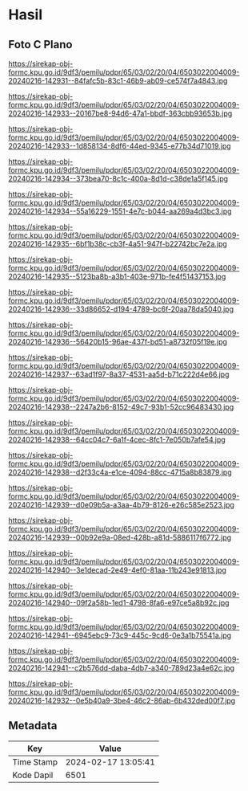 # Hasil

## Foto C Plano

https://sirekap-obj-formc.kpu.go.id/9df3/pemilu/pdpr/65/03/02/20/04/6503022004009-20240216-142931--84fafc5b-83c1-46b9-ab09-ce574f7a4843.jpg

https://sirekap-obj-formc.kpu.go.id/9df3/pemilu/pdpr/65/03/02/20/04/6503022004009-20240216-142933--20167be8-94d6-47a1-bbdf-363cbb93653b.jpg

https://sirekap-obj-formc.kpu.go.id/9df3/pemilu/pdpr/65/03/02/20/04/6503022004009-20240216-142933--1d858134-8df6-44ed-9345-e77b34d71019.jpg

https://sirekap-obj-formc.kpu.go.id/9df3/pemilu/pdpr/65/03/02/20/04/6503022004009-20240216-142934--373bea70-8c1c-400a-8d1d-c38de1a5f145.jpg

https://sirekap-obj-formc.kpu.go.id/9df3/pemilu/pdpr/65/03/02/20/04/6503022004009-20240216-142934--55a16229-1551-4e7c-b044-aa269a4d3bc3.jpg

https://sirekap-obj-formc.kpu.go.id/9df3/pemilu/pdpr/65/03/02/20/04/6503022004009-20240216-142935--6bf1b38c-cb3f-4a51-947f-b22742bc7e2a.jpg

https://sirekap-obj-formc.kpu.go.id/9df3/pemilu/pdpr/65/03/02/20/04/6503022004009-20240216-142935--5123ba8b-a3b1-403e-971b-fe4f51437153.jpg

https://sirekap-obj-formc.kpu.go.id/9df3/pemilu/pdpr/65/03/02/20/04/6503022004009-20240216-142936--33d86652-d194-4789-bc6f-20aa78da5040.jpg

https://sirekap-obj-formc.kpu.go.id/9df3/pemilu/pdpr/65/03/02/20/04/6503022004009-20240216-142936--56420b15-96ae-437f-bd51-a8732f05f19e.jpg

https://sirekap-obj-formc.kpu.go.id/9df3/pemilu/pdpr/65/03/02/20/04/6503022004009-20240216-142937--63ad1f97-8a37-4531-aa5d-b71c222d4e66.jpg

https://sirekap-obj-formc.kpu.go.id/9df3/pemilu/pdpr/65/03/02/20/04/6503022004009-20240216-142938--2247a2b6-8152-49c7-93b1-52cc96483430.jpg

https://sirekap-obj-formc.kpu.go.id/9df3/pemilu/pdpr/65/03/02/20/04/6503022004009-20240216-142938--64cc04c7-6a1f-4cec-8fc1-7e050b7afe54.jpg

https://sirekap-obj-formc.kpu.go.id/9df3/pemilu/pdpr/65/03/02/20/04/6503022004009-20240216-142938--d2f33c4a-e1ce-4094-88cc-4715a8b83879.jpg

https://sirekap-obj-formc.kpu.go.id/9df3/pemilu/pdpr/65/03/02/20/04/6503022004009-20240216-142939--d0e09b5a-a3aa-4b79-8126-e26c585e2523.jpg

https://sirekap-obj-formc.kpu.go.id/9df3/pemilu/pdpr/65/03/02/20/04/6503022004009-20240216-142939--00b92e9a-08ed-428b-a81d-5886117f6772.jpg

https://sirekap-obj-formc.kpu.go.id/9df3/pemilu/pdpr/65/03/02/20/04/6503022004009-20240216-142940--3e1decad-2e49-4ef0-81aa-11b243e91813.jpg

https://sirekap-obj-formc.kpu.go.id/9df3/pemilu/pdpr/65/03/02/20/04/6503022004009-20240216-142940--09f2a58b-1ed1-4798-8fa6-e97ce5a8b92c.jpg

https://sirekap-obj-formc.kpu.go.id/9df3/pemilu/pdpr/65/03/02/20/04/6503022004009-20240216-142941--6945ebc9-73c9-445c-9cd6-0e3a1b75541a.jpg

https://sirekap-obj-formc.kpu.go.id/9df3/pemilu/pdpr/65/03/02/20/04/6503022004009-20240216-142941--c2b576dd-daba-4db7-a340-789d23a4e62c.jpg

https://sirekap-obj-formc.kpu.go.id/9df3/pemilu/pdpr/65/03/02/20/04/6503022004009-20240216-142932--0e5b40a9-3be4-46c2-86ab-6b432ded00f7.jpg


## Metadata

| Key        | Value               |
| ---------- | ------------------- |
| Time Stamp | 2024-02-17 13:05:41 |
| Kode Dapil | 6501                |



